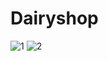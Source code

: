 # Dairyshop

![1](https://github.com/bhumikaasingh/dairyshop/assets/105203001/f1b69f54-750b-401b-ae4a-1df4b0a61094)
![2](https://github.com/bhumikaasingh/dairyshop/assets/105203001/828f8842-070d-4f16-bcf0-8bf045f3e110)
